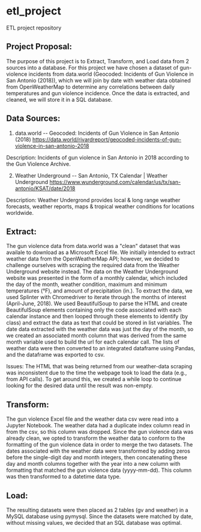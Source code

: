 # etl_project
ETL project repository


## Project Proposal:

The purpose of this project is to Extract, Transform, and Load data from 2 sources into a database. For this project we have chosen a dataset of gun-violence incidents from data.world (Geocoded: Incidents of Gun Violence in San Antonio (2018)), which we will join by date with weather data obtained from OpenWeatherMap to determine any correlations between daily temperatures and gun violence incidence. Once the data is extracted, and cleaned, we will store it in a SQL database.

## Data Sources:

1) data.world -- Geocoded: Incidents of Gun Violence in San Antonio (2018)
https://data.world/rivardreport/geocoded-incidents-of-gun-violence-in-san-antonio-2018

Description: Incidents of gun violence in San Antonio in 2018 according to the Gun Violence Archive.

2) Weather Underground -- San Antonio, TX Calendar | Weather Underground
https://www.wunderground.com/calendar/us/tx/san-antonio/KSAT/date/2018

Description: Weather Undergrond provides local & long range weather forecasts, weather reports, maps & tropical weather conditions for locations worldwide.

## **E**xtract:

The gun violence data from data.world was a "clean" dataset that was availale to download as a Microsoft Excel file. We initially intended to extract weather data from the OpenWeatherMap API; however, we decided to challenge ourselves with scraping the required data from the Weather Underground website instead. The data on the Weather Underground website was presented in the form of a monthly calendar, which included the day of the month, weather condition, maximum and minimum temperatures (°F), and amount of precipitation (in.). To extract the data, we used Splinter with Chromedriver to iterate through the months of interest (April-June, 2018). We used BeautifulSoup to parse the HTML and create BeautifulSoup elements containing only the code associated with each calendar instance and then looped through these elements to identify (by class) and extract the data as text that could be stored in list variables. The date data extracted with the weather data was just the day of the month, so we created an associated month column that was derived from the same month variable used to build the url for each calendar call. The lists of weather data were then converted to an integrated dataframe using Pandas, and the dataframe was exported to csv.

Issues: The HTML that was being returned from our weather-data scraping was inconsistent due to the time the webpage took to load the data (e.g., from API calls). To get around this, we created a while loop to continue looking for the desired data until the result was non-empty.

## **T**ransform:

The gun violence Excel file and the weather data csv were read into a Jupyter Notebook. The weather data had a duplicate index column read in from the csv, so this column was dropped. Since the gun violence data was already clean, we opted to transform the weather data to conform to the formatting of the gun violence data in order to merge the two datasets. The dates associated with the weather data were transformed by adding zeros before the single-digit day and month integers, then concatenating these day and month columns together with the year into a new column with formatting that matched the gun violence data (yyyy-mm-dd). This column was then transformed to a datetime data type.

## **L**oad:

The resulting datasets were then placed as 2 tables (gv and weather) in a MySQL database using pymysql. Since the datasets were matched by date, without missing values, we decided that an SQL database was optimal.